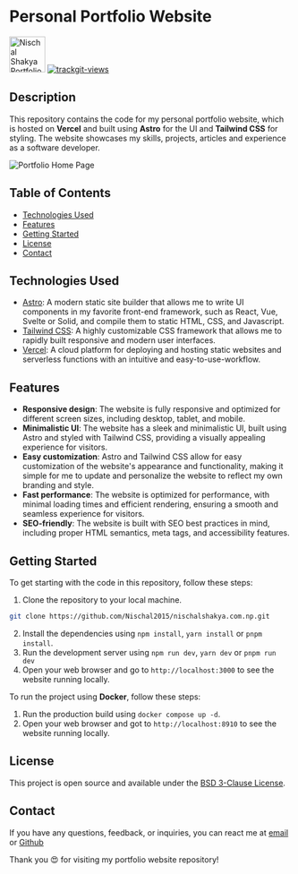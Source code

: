 # Personal Portfolio Website

<img src="https://res.cloudinary.com/dt7uxtenl/image/upload/v1681482414/logo_bsz71i.png" alt="Nischal Shakya Portfolio Logo" height="64">

<a href="https://trackgit.com">
  <img src="https://us-central1-trackgit-analytics.cloudfunctions.net/token/ping/lgf0snvafsfjybepqxhl" alt="trackgit-views" />
</a>

## Description

This repository contains the code for my personal portfolio website, which is hosted on **Vercel** and built using **Astro** for the UI and **Tailwind CSS** for styling. The website showcases my skills, projects, articles and experience as a software developer.

![Portfolio Home Page](https://res.cloudinary.com/dt7uxtenl/image/upload/v1681319319/frontpage_jmdvtk.png)

## Table of Contents

- [Technologies Used](#technologies-used)
- [Features](#features)
- [Getting Started](#getting-started)
- [License](#license)
- [Contact](#contact)

## Technologies Used

- [Astro](https://astro.build/): A modern static site builder that allows me to write UI components in my favorite front-end framework, such as React, Vue, Svelte or Solid, and compile them to static HTML, CSS, and Javascript.
- [Tailwind CSS](https://tailwindcss.com/): A highly customizable CSS framework that allows me to rapidly built responsive and modern user interfaces.
- [Vercel](https://vercel.com/): A cloud platform for deploying and hosting static websites and serverless functions with an intuitive and easy-to-use-workflow.

## Features

- **Responsive design**: The website is fully responsive and optimized for different screen sizes, including desktop, tablet, and mobile.
- **Minimalistic UI**: The website has a sleek and minimalistic UI, built using Astro and styled with Tailwind CSS, providing a visually appealing experience for visitors.
- **Easy customization**: Astro and Tailwind CSS allow for easy customization of the website's appearance and functionality, making it simple for me to update and personalize the website to reflect my own branding and style.
- **Fast performance**: The website is optimized for performance, with minimal loading times and efficient rendering, ensuring a smooth and seamless experience for visitors.
- **SEO-friendly**: The website is built with SEO best practices in mind, including proper HTML semantics, meta tags, and accessibility features.

## Getting Started

To get starting with the code in this repository, follow these steps:

1. Clone the repository to your local machine.

```bash
git clone https://github.com/Nischal2015/nischalshakya.com.np.git
```

2. Install the dependencies using `npm install`, `yarn install` or `pnpm install`.
3. Run the development server using `npm run dev`, `yarn dev` or `pnpm run dev`
4. Open your web browser and go to `http://localhost:3000` to see the website running locally.

To run the project using **Docker**, follow these steps:

1. Run the production build using `docker compose up -d`.
2. Open your web browser and got to `http://localhost:8910` to see the website running locally.

## License

This project is open source and available under the [BSD 3-Clause License](https://opensource.org/license/bsd-3-clause/).

## Contact

If you have any questions, feedback, or inquiries, you can react me at <a href='mailto:nischalshakya2015@gmail.com'>email</a> or [Github](https://github.com/Nischal2015/)

Thank you :heart_eyes: for visiting my portfolio website repository!
